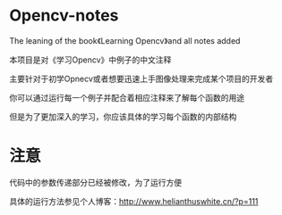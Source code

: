 # Opencv-notes
The leaning of the book《Learning Opencv》and all notes added

本项目是对《学习Opencv》中例子的中文注释

主要针对于初学Opnecv或者想要迅速上手图像处理来完成某个项目的开发者

你可以通过运行每一个例子并配合着相应注释来了解每个函数的用途

但是为了更加深入的学习，你应该具体的学习每个函数的内部结构

# 注意
代码中的参数传递部分已经被修改，为了运行方便

具体的运行方法参见个人博客：http://www.helianthuswhite.cn/?p=111

